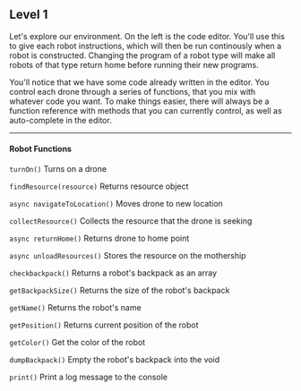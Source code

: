 ## Level 1

Let's explore our environment. On the left is the code editor. You'll use this to give each robot instructions, which will then
be run continously when a robot is constructed. Changing the program of a robot type will make all robots of that type return home before running
their new programs.

You'll notice that we have some code already written in the editor. You control each drone through a series of functions, that you mix with whatever code you want. To make things easier, there will always be a function reference with methods that you can currently control, as well as auto-complete in the editor.

---

#### Robot Functions

`turnOn()`
Turns on a drone

`findResource(resource)`
Returns resource object

`async navigateToLocation()`
Moves drone to new location

`collectResource()`
Collects the resource that the drone is seeking

`async returnHome()`
Returns drone to home point

`async unloadResources()`
Stores the resource on the mothership

`checkbackpack()`
Returns a robot's backpack as an array

`getBackpackSize()`
Returns the size of the robot's backpack

`getName()`
Returns the robot's name

`getPosition()`
Returns current position of the robot

`getColor()`
Get the color of the robot

`dumpBackpack()`
Empty the robot's backpack into the void

`print()`
Print a log message to the console